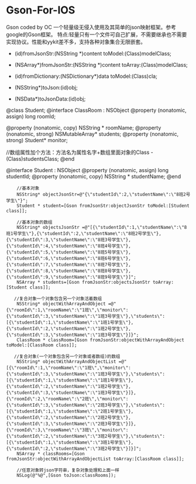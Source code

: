 # Gson-For-IOS
Gson coded by OC
一个轻量级无侵入使用及其简单的json映射框架。参考google的Gson框架。
特点:轻量只有一个文件可自己扩展，不需要继承也不需要实现协议。性能和yykit差不多，支持各种对象集合无限嵌套。

+ (id)fromJsonStr:(NSString *)content toModel:(Class)modelClass;

+ (NSArray*)fromJsonStr:(NSString *)content toArray:(Class)modelClass;

+ (id)fromDictionary:(NSDictionary*)data toModel:(Class)cla;

+ (NSString*)toJson:(id)obj;

+ (NSData*)toJsonData:(id)obj;


@class Student;
@interface ClassRoom : NSObject
@property (nonatomic, assign) long  roomId;

@property (nonatomic, copy) NSString * roomName;
@property (nonatomic, strong) NSMutableArray*  students;
@property (nonatomic, strong) Student*  monitor;

//数组属性加个方法：方法名为属性名字+数组里面对象的Class
-(Class)studentsClass;
@end

@interface Student : NSObject
@property (nonatomic, assign) long  studentId;
@property (nonatomic, copy) NSString * studentName;
@end

        //基本对象
        NSString* objectJsonStr=@"{\"studentId\":2,\"studentName\":\"8班2号学生\"}";
        Student * student=[Gson fromJsonStr:objectJsonStr toModel:[Student class]];
        
        //基本对象的数组
        NSString* objectsJsonStr =@"[{\"studentId\":1,\"studentName\":\"8班1号学生\"},{\"studentId\":2,\"studentName\":\"8班2号学生\"},{\"studentId\":3,\"studentName\":\"8班3号学生\"},{\"studentId\":4,\"studentName\":\"8班4号学生\"},{\"studentId\":5,\"studentName\":\"8班5号学生\"},{\"studentId\":6,\"studentName\":\"8班6号学生\"},{\"studentId\":7,\"studentName\":\"8班7号学生\"},{\"studentId\":8,\"studentName\":\"8班8号学生\"},{\"studentId\":9,\"studentName\":\"8班9号学生\"}]";
        NSArray * students=[Gson fromJsonStr:objectsJsonStr toArray:[Student class]];
        
       //复合对象一个对象包含另一个对象活着数组
        NSString* objectWithArrayAndObject =@"{\"roomId\":1,\"roomName\":\"1班\",\"monitor\":{\"studentId\":3,\"studentName\":\"1班3号学生\"},\"students\":[{\"studentId\":1,\"studentName\":\"1班1号学生\"},{\"studentId\":2,\"studentName\":\"1班2号学生\"},{\"studentId\":3,\"studentName\":\"1班3号学生\"}]}";
        ClassRoom * classRoom=[Gson fromJsonStr:objectWithArrayAndObject toModel:[ClassRoom class]];
      
       //复合对象(一个对象包含另一个对象或者数组)的数组
        NSString* objectWithArrayAndObjectList =@"[{\"roomId\":1,\"roomName\":\"1班\",\"monitor\":{\"studentId\":3,\"studentName\":\"1班3号学生\"},\"students\":[{\"studentId\":1,\"studentName\":\"1班1号学生\"},{\"studentId\":2,\"studentName\":\"1班2号学生\"},{\"studentId\":3,\"studentName\":\"1班3号学生\"}]},{\"roomId\":2,\"roomName\":\"2班\",\"monitor\":{\"studentId\":3,\"studentName\":\"2班3号学生\"},\"students\":[{\"studentId\":1,\"studentName\":\"2班1号学生\"},{\"studentId\":2,\"studentName\":\"2班2号学生\"},{\"studentId\":3,\"studentName\":\"2班3号学生\"}]},{\"roomId\":3,\"roomName\":\"3班\",\"monitor\":{\"studentId\":2,\"studentName\":\"3班2号学生\"},\"students\":[{\"studentId\":1,\"studentName\":\"3班1号学生\"},{\"studentId\":2,\"studentName\":\"3班2号学生\"}]}]";
        NSArray * classRooms=[Gson fromJsonStr:objectWithArrayAndObjectList toArray:[ClassRoom class]];

        //任意对象转json字符串，复杂对象处理和上面一样
        NSLog(@"%@",[Gson toJson:classRooms]);
